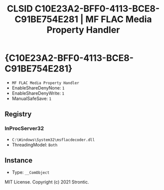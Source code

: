 ﻿---
title: "CLSID C10E23A2-BFF0-4113-BCE8-C91BE754E281 | MF FLAC Media Property Handler"
excerpt: What is COM-Object CLSID C10E23A2-BFF0-4113-BCE8-C91BE754E281?
---

# {C10E23A2-BFF0-4113-BCE8-C91BE754E281}

* `MF FLAC Media Property Handler`
* EnableShareDenyNone: `1`
* EnableShareDenyWrite: `1`
* ManualSafeSave: `1`

## Registry


### InProcServer32

* `C:\Windows\System32\msflacdecoder.dll`
* ThreadingModel: `Both`

## Instance

* Type: `__ComObject`

MIT License. Copyright (c) 2021 Strontic.


